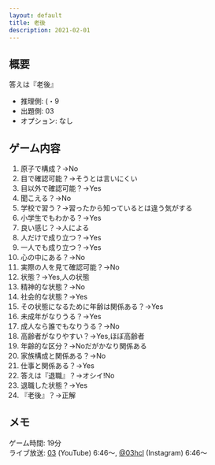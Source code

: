 ```yaml
---
layout: default
title: 老後
description: 2021-02-01
---
```


## 概要

答えは『老後』

- 推理側: (・9
- 出題側: 03
- オプション: なし

## ゲーム内容

1. 原子で構成？→No
2. 目で確認可能？→そうとは言いにくい
3. 目以外で確認可能？→Yes
4. 聞こえる？→No
5. 学校で習う？→習ったから知っているとは違う気がする
6. 小学生でもわかる？→Yes
7. 良い感じ？→人による
8. 人だけで成り立つ？→Yes
9. 一人でも成り立つ？→Yes
10. 心の中にある？→No
11. 実際の人を見て確認可能？→No
12. 状態？→Yes,人の状態
13. 精神的な状態？→No
14. 社会的な状態？→Yes
15. その状態になるために年齢は関係ある？→Yes
16. 未成年がなりうる？→Yes
17. 成人なら誰でもなりうる？→No
18. 高齢者がなりやすい？→Yes,ほぼ高齢者
19. 年齢的な区分？→Noだがかなり関係ある
20. 家族構成と関係ある？→No
21. 仕事と関係ある？→Yes
22. 答えは『退職』？→オシイ!No
23. 退職した状態？→Yes
24. 『老後』？→正解

## メモ

ゲーム時間: 19分  
ライブ放送: [03](https://youtu.be/y-AgYYTU-mE?t=406s) (YouTube) 6:46～, [@03hcl](https://www.instagram.com/tv/CLEVeZLl6SG/) (Instagram) 6:46～
<!-- ライブ放送: [03](https://youtu.be/y-AgYYTU-mE?t=406s) (YouTube) 6:46～, @03hcl \[[1](https://www.instagram.com/tv/CKwfS_TDd59/)/[2](https://www.instagram.com/tv/CKwfrJiDo-z/)/[3](https://www.instagram.com/tv/CKwgGHOjtyQ/)/[4](https://www.instagram.com/tv/CKwgRcrD1Ql/)\] (Instagram) \[1\]6:46～ -->
